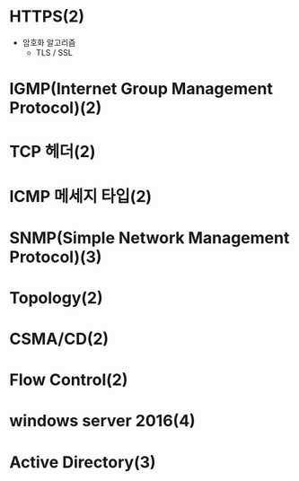 # HTTPS(2)
  - 암호화 알고리즘
    - TLS / SSL
# IGMP(Internet Group Management Protocol)(2)
# TCP 헤더(2)
# ICMP 메세지 타입(2)
# SNMP(Simple Network Management Protocol)(3)
# Topology(2)
# CSMA/CD(2)
# Flow Control(2)
# windows server 2016(4)
# Active Directory(3)